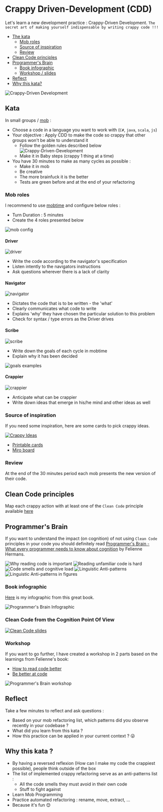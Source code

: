 # Crappy Driven-Development (CDD)
Let's learn a new development practice : Crappy-Driven Development.
`The secret art of making yourself indispensable by writing crappy code !!!`

- [The kata](#kata)
  - [Mob roles](#mob-roles)
  - [Source of inspiration](#source-of-inspiration)
  - [Review](#review)
- [Clean Code principles](#clean-code-principles)
- [Programmer's Brain](#programmers-brain)
  - [Book infographic](#book-infographic)
  - [Workshop / slides](#workshop)
- [Reflect](#reflect)
- [Why this kata?](#why-this-kata-)
 
![Crappy-Driven Development](img/cdd-cover.webp)

## Kata
In small groups / [mob](https://www.youtube.com/watch?v=SHOVVnRB4h0&ab_channel=GOTOConferences) :
* Choose a code in a language you want to work with (`C#`, `java`, `scala`, `js`)
* Your objective : Apply CDD to make the code so crappy that other groups won't be able to understand it
  * Follow the golden rules described below
![Crappy-Driven-Development](img/crappy-driven-development.png)
  * Make it in Baby steps (crappy 1 thing at a time)
* You have 30 minutes to make as many cycles as possible :
  * Make it in mob
  * Be creative
  * The more brainfuck it is the better
  * Tests are green before and at the end of your refactoring

### Mob roles
I recommend to use [mobtime](https://mobti.me/) and configure below roles :
* Turn Duration : 5 minutes
* Create the 4 roles presented below

![mob config](img/mob-config.png)

#### Driver
![driver](img/driver.png)

* Write the code according to the navigator's specification
* Listen intently to the navigators instructions
* Ask questions wherever there is a lack of clarity

#### Navigator
![navigator](img/navigator.png)

* Dictates the code that is to be written - the 'what'
* Clearly communicates what code to write
* Explains 'why' they have chosen the particular solution to this problem
* Check for syntax / type errors as the Driver drives

#### Scribe
![scribe](img/scribe.png)

* Write down the goals of each cycle in mobtime
* Explain why it has been decided

![goals examples](img/example.png)

#### Crappier
![crappier](img/crappier.png)

* Anticipate what can be crappier
* Write down ideas that emerge in his/he mind and other ideas as well

### Source of inspiration
If you need some inspiration, here are some cards to pick crappy ideas.

[![Crappy Ideas](img/crappy-idea.png)](docs/cdd-cards.pdf)

- [Printable cards](docs/cdd-cards.pdf)
- [Miro board](https://miro.com/app/board/uXjVMJh1J1A=/?share_link_id=140356553537)

### Review
At the end of the 30 minutes period each mob presents the new version of their code.

## Clean Code principles
Map each crappy action with at least one of the `Clean Code` principle available [here](docs/clean-code.pdf)

## Programmer's Brain
If you want to understand the impact (on cognition) of not using `Clean Code` principles in your code you should definitely read [Programmer's Brain - What every programmer needs to know about cognition](https://www.manning.com/books/the-programmers-brain) by Felienne Hermans.

![Why reading code is important](img/programmers-brain/why-reading-so-important.png)
![Reading unfamiliar code is hard](img/programmers-brain/reading-code-is-hard.png)
![Code smells and cognitive load](img/programmers-brain/code-smells.png)
![Linguistic Anti-patterns](img/programmers-brain/linguistic-anti-patterns.png)
![Linguistic Anti-patterns in figures](img/programmers-brain/lap-in-figures.png)

### Book infographic 
[Here](docs/programmers-brain.pdf) is my infographic from this great book.

![Programmer's Brain Infographic](img/programmers-brain.png)

### Clean Code from the Cognition Point Of View
[![Clean Code slides](img/clean-code-slides.png)](https://speakerdeck.com/thirion/clean-code-from-the-cognition-point-of-view)

### Workshop
If you want to go further, I have created a workshop in 2 parts based on the learnings from Felienne's book:
- [How to read code better](https://speakerdeck.com/thirion/the-programmers-brain-read-code-better)
- [Be better at code](https://speakerdeck.com/thirion/2-be-better-at-code)

![Programmer's Brain workshop](img/programmers-brain-workshop.webp)

## Reflect
Take a few minutes to reflect and ask questions :
* Based on your mob refactoring list, which patterns did you observe recently in your codebase ?
* What did you learn from this kata ?
* How this practice can be applied in your current context ? 😜

## Why this kata ?
* By having a reversed reflexion (How can I make my code the crappiest possible), people think outside of the box
* The list of implemented crappy refactoring serve as an anti-patterns list :
  * All the code smells they must avoid in their own code
  * Stuff to fight against
* Learn Mob Programming
* Practice automated refactoring : rename, move, extract, ...
* Because it's fun 😊

